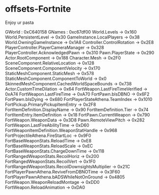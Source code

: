 # offsets-Fortnite

Enjoy ur pasta

GWorld : 0xC640158 
GNames : 0xc67df00
World.Levels -> 0x160 
World.PersistentLevel -> 0x30 
GameInstance.LocalPlayers -> 0x38 
World.OwningGameInstance -> 0x1A8 
Controller.ControlRotation -> 0x2E8 
PlayerController.PlayerCameraManager -> 0x328 
PlayerController.AcknowledgedPawn -> 0x310 
Pawn.PlayerState -> 0x290 
Actor.RootComponent -> 0x188 
Character.Mesh -> 0x2F0 
SceneComponent.RelativeLocation -> 0x128 
SceneComponent.ComponentVelocity -> 0x170 
StaticMeshComponent.StaticMesh -> 0x578
StaticMeshComponent.ComponentToWorld -> 0x0
SkinnedMeshComponent.CachedWorldSpaceBounds -> 0x738 
Actor.CustomTimeDilation -> 0x64 
FortWeapon.LastFireTimeVerified -> 0xA74 
FortWeapon.LastFireTime -> 0xA70 
FortPawn.bIsDBNO -> 0x6F2 FortPawn.bIsDying -> 0x680 
FortPlayerStateAthena.TeamIndex -> 0x1010 
FortPickup.PrimaryPickupItemEntry -> 0x2F8 
FortItemDefinition.DisplayName -> 0x90 
FortItemDefinition.Tier -> 0x74 FortItemEntry.ItemDefinition -> 0x18 
FortPawn.CurrentWeapon -> 0x790 
FortWeapon.WeaponData -> 0x3D8 
Pawn.RemoteViewPitch -> 0x282
FortWeapon.LastFireAbilityTime -> 0xD60 
FortWeaponItemDefinition.WeaponStatHandle -> 0x968 
FortProjectileAthena.FireStartLoc -> 0x9F0 
FortBaseWeaponStats.ReloadTime -> 0xE8 
FortBaseWeaponStats.ReloadScale -> 0xEC 
FortBaseWeaponStats.ChargeDownTime -> 0x118 
FortRangedWeaponStats.RecoilHoriz -> 0x200 
FortRangedWeaponStats.RecoilVert -> 0x1F0 
FortRangedWeaponStats.RecoilDownsightsMultiplier -> 0x21C
 FortPlayerPawnAthena.ReviveFromDBNOTime -> 0x3F60
 FortPlayerPawnAthena.bADSWhileNotOnGround -> 0x4805
 FortWeapon.WeaponReloadMontage -> 0xDD0 
FortWeapon.ReloadAnimation -> 0xDA0
